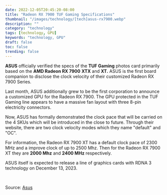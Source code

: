 ```yaml
---
date: 2022-12-05T20:45:20-08:00
title: "Radeon RX 7900 TUF Gaming Specifications"
thumbnail: "/images/technology/[tech]asus-rx7900.webp"
description: ""
category: "technology"
tags: [technology, GPU]
keywords: "technology, GPU"
draft: false
toc: false
trending: false
---
```


**ASUS** officially verified the specs of the **TUF Gaming** photos card primarily based on the **AMD Radeon RX 7900** **XTX** and **XT.** ASUS is the first board companion to disclose the clock velocity of their customized Radeon RX 7900 Series.

Last month, ASUS additionally grew to be the first corporation to announce a customized GPU for the Radeon RX 7900. The GPU protected in the TUF Gaming line appears to have a massive fan layout with three 8-pin electricity connectors.

Now, ASUS has formally demonstrated the clock pace that will be carried on the 4 SKUs which will be introduced in the close to future. Through their website, there are two clock velocity modes which they name "default" and "OC".

For information, the Radeon RX 7900 XT has a default clock pace of 2300 MHz and a improve clock of up to 2500 Mhz. Then for the Radeon RX 7900 XT they are **2000 Mhz** and **2400 MHz** respectively.

ASUS itself is expected to release a line of graphics cards with RDNA 3 technology on December 13, 2023.

&nbsp;

Source: [Asus](https://www.asus.com/motherboards-components/graphics-cards/tuf-gaming/tuf-rx7900xt-o20g-gaming/techspec/)